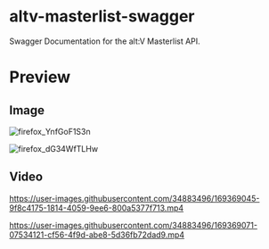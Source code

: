 # altv-masterlist-swagger
Swagger Documentation for the alt:V Masterlist API.

# Preview

## Image
![firefox_YnfGoF1S3n](https://user-images.githubusercontent.com/34883496/169369587-b48ecd6b-d0fa-4de1-9bab-b6378baa07c6.png)

![firefox_dG34WfTLHw](https://user-images.githubusercontent.com/34883496/169369601-d50fbb0e-5e7f-4221-9dcc-70abcce299b4.png)

## Video

https://user-images.githubusercontent.com/34883496/169369045-9f8c4175-1814-4059-9ee6-800a5377f713.mp4

https://user-images.githubusercontent.com/34883496/169369071-07534121-cf56-4f9d-abe8-5d36fb72dad9.mp4
